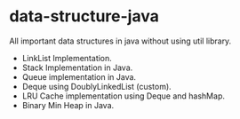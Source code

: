 # data-structure-java
All important data structures in java without using util library.

- LinkList Implementation.
- Stack Implementation in Java.
- Queue implementation in Java.
- Deque using DoublyLinkedList (custom).
- LRU Cache implementation using Deque and hashMap.
- Binary Min Heap in Java.
